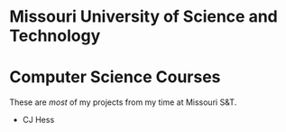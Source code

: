 # Missouri University of Science and Technology
# Computer Science Courses


These are *most* of my projects from my time at Missouri S&T. 

- CJ Hess
